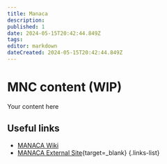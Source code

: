 ```yaml
---
title: Manaca
description: 
published: 1
date: 2024-05-15T20:42:44.849Z
tags: 
editor: markdown
dateCreated: 2024-05-15T20:42:44.849Z
---
```


# MNC content (WIP)
Your content here

## Useful links

- [MANACA Wiki](/Beamlines/Manaca/mnc_intro)
- [MANACA External Site](https://lnls.cnpem.br/grupos/manaca/){target=_blank}
{.links-list}